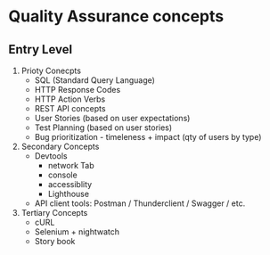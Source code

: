 # Quality Assurance concepts

## Entry Level
1. Prioty Conecpts
	* SQL (Standard Query Language)
	* HTTP Response Codes
	* HTTP Action Verbs
	* REST API concepts
	* User Stories (based on user expectations)
	* Test Planning (based on user stories)
	* Bug prioritization - timeleness + impact (qty of users by type)
2. Secondary Concepts
	* Devtools
		* network Tab
		* console
		* accessiblity
		* Lighthouse
	* API client tools: Postman / Thunderclient / Swagger / etc.
3. Tertiary Concepts
	* cURL
	* Selenium + nightwatch
	* Story book

